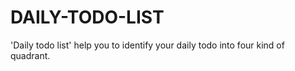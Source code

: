 # DAILY-TODO-LIST
'Daily todo list' help you to identify your daily todo  into four kind of quadrant.
